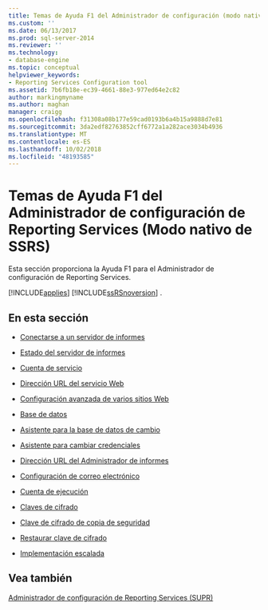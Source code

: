 ```yaml
---
title: Temas de Ayuda F1 del Administrador de configuración (modo nativo de SSRS) de Reporting Services | Microsoft Docs
ms.custom: ''
ms.date: 06/13/2017
ms.prod: sql-server-2014
ms.reviewer: ''
ms.technology:
- database-engine
ms.topic: conceptual
helpviewer_keywords:
- Reporting Services Configuration tool
ms.assetid: 7b6fb18e-ec39-4661-88e3-977ed64e2c82
author: markingmyname
ms.author: maghan
manager: craigg
ms.openlocfilehash: f31308a08b177e59cad0193b6a4b15a9888d7e81
ms.sourcegitcommit: 3da2edf82763852cff6772a1a282ace3034b4936
ms.translationtype: MT
ms.contentlocale: es-ES
ms.lasthandoff: 10/02/2018
ms.locfileid: "48193585"
---
```

# <a name="reporting-services-configuration-manager-f1-help-topics-ssrs-native-mode"></a>Temas de Ayuda F1 del Administrador de configuración de Reporting Services (Modo nativo de SSRS)
  Esta sección proporciona la Ayuda F1 para el Administrador de configuración de Reporting Services.  
  
 [!INCLUDE[applies](../../includes/applies-md.md)] [!INCLUDE[ssRSnoversion](../../includes/ssrsnoversion-md.md)] .  
  
## <a name="in-this-section"></a>En esta sección  
  
-   [Conectarse a un servidor de informes](../../../2014/sql-server/install/connect-to-a-native-mode-report-server.md)  
  
-   [Estado del servidor de informes](../../../2014/sql-server/install/report-server-status-ssrs-native-mode.md)  
  
-   [Cuenta de servicio](../../../2014/sql-server/install/service-account-ssrs-native-mode.md)  
  
-   [Dirección URL del servicio Web](../../../2014/sql-server/install/web-service-url-ssrs-native-mode.md)  
  
-   [Configuración avanzada de varios sitios Web](../../../2014/sql-server/install/advanced-multiple-web-site-configuration-ssrs-native-mode.md)  
  
-   [Base de datos](../../../2014/sql-server/install/database-ssrs-native-mode.md)  
  
-   [Asistente para la base de datos de cambio](../../../2014/sql-server/install/change-database-wizard-ssrs-native-mode.md)  
  
-   [Asistente para cambiar credenciales](../../../2014/sql-server/install/change-credentials-wizard-ssrs-native-mode.md)  
  
-   [Dirección URL del Administrador de informes](../../../2014/sql-server/install/report-manager-url-ssrs-native-mode.md)  
  
-   [Configuración de correo electrónico](../../reporting-services/install-windows/e-mail-settings-reporting-services-native-mode-configuration-manager.md)  
  
-   [Cuenta de ejecución](../../../2014/sql-server/install/execution-account-ssrs-native-mode.md)  
  
-   [Claves de cifrado](../../../2014/sql-server/install/encryption-keys-ssrs-native-mode.md)  
  
-   [Clave de cifrado de copia de seguridad](../../../2014/sql-server/install/backup-encryption-key-ssrs-native-mode.md)  
  
-   [Restaurar clave de cifrado](../../../2014/sql-server/install/restore-encryption-key-ssrs-native-mode.md)  
  
-   [Implementación escalada](../../../2014/sql-server/install/scale-out-deployment-native-mode-report-server.md)  
  
## <a name="see-also"></a>Vea también  
 [Administrador de configuración de Reporting Services &#40;SUPR&#41;](/sql/2014/sql-server/install/reporting-services-configuration-manager-native-mode)  
  
  

